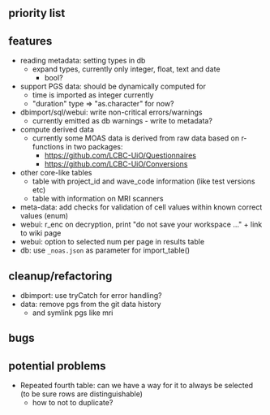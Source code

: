 
## priority list  


## features
  * reading metadata: setting types in db 
    * expand types, currently only integer, float, text and date
      * bool?
  * support PGS data: should be dynamically computed for 
    * time is imported as integer currently
    * "duration" type => "as.character" for now?
  * dbimport/sql/webui: write non-critical errors/warnings
    * currently emitted as db warnings - write to  metadata?
  * compute derived data
    * currently some MOAS data is derived from raw data based on r-functions in two packages:
      * https://github.com/LCBC-UiO/Questionnaires
      * https://github.com/LCBC-UiO/Conversions
  * other core-like tables
    * table with project_id and wave_code information (like test versions etc)
    * table with information on MRI scanners
  * meta-data: add checks for validation of cell values within known correct values (enum)
  * webui: r_enc on decryption, print "do not save your workspace ..." + link to wiki page
  * webui: option to selected num per page in results table
  * db: use `_noas.json` as parameter for import_table()


## cleanup/refactoring
  * dbimport: use tryCatch for error handling?
  * data: remove pgs from the git data history
    * and symlink pgs like mri

## bugs

## potential problems
  * Repeated fourth table: can we have a way for it to always be selected (to be sure rows are distinguishable)
    * how to not to duplicate?
